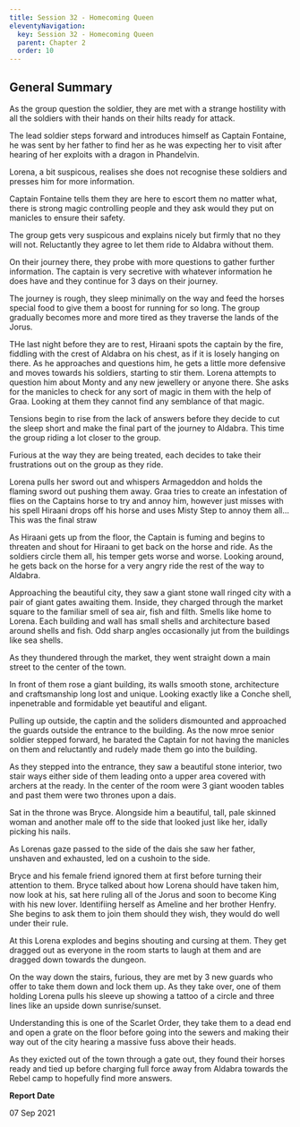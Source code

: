 ```yaml
---
title: Session 32 - Homecoming Queen
eleventyNavigation:
  key: Session 32 - Homecoming Queen
  parent: Chapter 2
  order: 10
---
```


## General Summary

As the group question the soldier, they are met with a strange hostility with all the soldiers with their hands on their hilts ready for attack.  

 The lead soldier steps forward and introduces himself as Captain Fontaine, he was sent by her father to find her as he was expecting her to visit after hearing of her exploits with a dragon in Phandelvin.  

 Lorena, a bit suspicous, realises she does not recognise these soldiers and presses him for more information.  

 Captain Fontaine tells them they are here to escort them no matter what, there is strong magic controlling people and they ask would they put on manicles to ensure their safety.  

 The group gets very suspicous and explains nicely but firmly that no they will not. Reluctantly they agree to let them ride to Aldabra without them.  

 On their journey there, they probe with more questions to gather further information. The captain is very secretive with whatever information he does have and they continue for 3 days on their journey.  

 The journey is rough, they sleep minimally on the way and feed the horses special food to give them a boost for running for so long. The group gradually becomes more and more tired as they traverse the lands of the Jorus.  

 THe last night before they are to rest, Hiraani spots the captain by the fire, fiddling with the crest of Aldabra on his chest, as if it is losely hanging on there. As he approaches and questions him, he gets a little more defensive and moves towards his soldiers, starting to stir them. Lorena attempts to question him about Monty and any new jewellery or anyone there. She asks for the manicles to check for any sort of magic in them with the help of Graa. Looking at them they cannot find any semblance of that magic.  

 Tensions begin to rise from the lack of answers before they decide to cut the sleep short and make the final part of the journey to Aldabra. This time the group riding a lot closer to the group.  

 Furious at the way they are being treated, each decides to take their frustrations out on the group as they ride.  

 Lorena pulls her sword out and whispers Armageddon and holds the flaming sword out pushing them away. Graa tries to create an infestation of flies on the Captains horse to try and annoy him, however just misses with his spell Hiraani drops off his horse and uses Misty Step to annoy them all... This was the final straw  

 As Hiraani gets up from the floor, the Captain is fuming and begins to threaten and shout for Hiraani to get back on the horse and ride. As the soldiers circle them all, his temper gets worse and worse. Looking around, he gets back on the horse for a very angry ride the rest of the way to Aldabra.  

 Approaching the beautiful city, they saw a giant stone wall ringed city with a pair of giant gates awaiting them. Inside, they charged through the market square to the familiar smell of sea air, fish and filth. Smells like home to Lorena. Each building and wall has small shells and architecture based around shells and fish. Odd sharp angles occasionally jut from the buildings like sea shells.  

 As they thundered through the market, they went straight down a main street to the center of the town.  

 In front of them rose a giant building, its walls smooth stone, architecture and craftsmanship long lost and unique. Looking exactly like a Conche shell, inpenetrable and formidable yet beautiful and eligant.  

 Pulling up outside, the captin and the soliders dismounted and approached the guards outside the entrance to the building. As the now mroe senior soldier stepped forward, he barated the Captain for not having the manicles on them and reluctantly and rudely made them go into the building.  

 As they stepped into the entrance, they saw a beautiful stone interior, two stair ways either side of them leading onto a upper area covered with archers at the ready. In the center of the room were 3 giant wooden tables and past them were two thrones upon a dais.  

 Sat in the throne was Bryce. Alongside him a beautiful, tall, pale skinned woman and another male off to the side that looked just like her, idally picking his nails.  

 As Lorenas gaze passed to the side of the dais she saw her father, unshaven and exhausted, led on a cushoin to the side.  

 Bryce and his female friend ignored them at first before turning their attention to them. Bryce talked about how Lorena should have taken him, now look at his, sat here ruling all of the Jorus and soon to become King with his new lover. Identifiing herself as Ameline and her brother Henfry. She begins to ask them to join them should they wish, they would do well under their rule.  

 At this Lorena explodes and begins shouting and cursing at them. They get dragged out as everyone in the room starts to laugh at them and are dragged down towards the dungeon.  

 On the way down the stairs, furious, they are met by 3 new guards who offer to take them down and lock them up. As they take over, one of them holding Lorena pulls his sleeve up showing a tattoo of a circle and three lines like an upside down sunrise/sunset.  

 Understanding this is one of the Scarlet Order, they take them to a dead end and open a grate on the floor before going into the sewers and making their way out of the city hearing a massive fuss above their heads.  

 As they exicted out of the town through a gate out, they found their horses ready and tied up before charging full force away from Aldabra towards the Rebel camp to hopefully find more answers.

**Report Date**

07 Sep 2021
